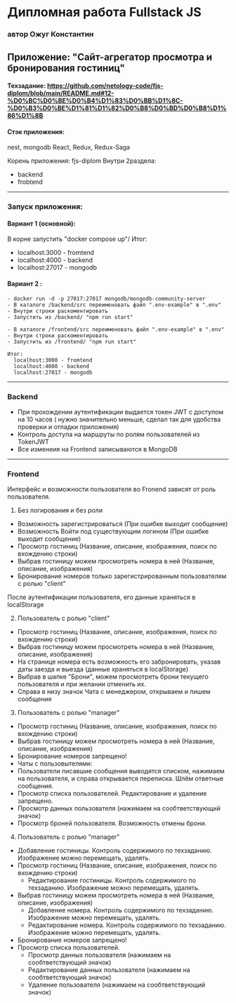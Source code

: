 # Дипломная работа Fullstack JS
### автор Ожуг Константин

## Приложение: "Cайт-агрегатор просмотра и бронирования гостиниц"

#### Техзадание: https://github.com/netology-code/fjs-diplom/blob/main/README.md#12-%D0%BC%D0%BE%D0%B4%D1%83%D0%BB%D1%8C-%D0%B3%D0%BE%D1%81%D1%82%D0%B8%D0%BD%D0%B8%D1%86%D1%8B

#### Стэк приложения:
  
  nest, mongodb
  React, Redux, Redux-Saga

  Корень приложения: fjs-diplom
  Внутри  2раздела:
  - backend
  - frobtend

-----

### Запуск приложения:
  
  #### Вариант 1 (основной):
  
  В корне запустить "docker compose up"/
  Итог:
  - localhost:3000 - fromtend
  - localhost:4000 - backend
  - localhost:27017 - mongodb

  #### Вариант 2 : 
    - docker run -d -p 27017:27017 mongodb/mongodb-community-server
    - В каталоге /backend/src переименовать файл ".env-example" в ".env"
    - Внутри строки раскоментировать
    - Запустить из /backend/ "npm run start"
    
    - В каталоге /frontend/src переименовать файл ".env-example" в ".env"
    - Внутри строки раскоментировать
    - Запустить из /frontend/ "npm run start" 
    
    Итог:
      localhost:3000 - fromtend
      localhost:4000 - backend
      localhost:27017 - mongodb

-----

### Backend
- При прохождении аутентификации выдается токен JWT с доступом на 10 часов ( нужно значительно меньше, сделал так для удобства проверки и отладки приложения)
- Контроль доступа на маршруты по ролям пользователей из TokenJWT
- Все изменеия на Frontend записываются в MongoDB

-----

### Frontend
Интерфейс и возможности пользователя во Fronend зависят от роль пользователя.

1. Без логирования и без роли
  - Возможность зарегистрироваться (При ошибке выходит сообщение)
  - Возможность Войти под существующим логином  (При ошибке выходит сообщение)
  - Просмотр гостиниц (Название, описание, изображения, поиск по вхождению строки)
  - Выбрав гостиницу можем просмотреть номера в ней  (Название, описание, изображения)
  - Бронирование номеров только зарегистрированным пользователям с ролью "client"

После аутентификации пользователя, его данные храняться в localStorage

2. Пользователь с ролью "client"
  - Просмотр гостиниц (Название, описание, изображения, поиск по вхождению строки)
  - Выбрав гостиницу можем просмотреть номера в ней (Название, описание, изображения)
  - На странице номера есть возможность его забронировать, указав даты заезда и выезда (данные храняться в localStorage) 
  - Выбрав в шапке "Брони", можем просмотреть брони текущего пользователя и при желании отменить их.
  - Справа в низу значок Чата с менеджером, открываем и пишем сообщения

3. Пользователь с ролью "manager"
  - Просмотр гостиниц (Название, описание, изображения, поиск по вхождению строки)
  - Выбрав гостиницу можем просмотреть номера в ней  (Название, описание, изображения)
  - Бронирование номеров запрещено!
  - Чаты с пользовытелями:
  - Пользователи писавшие сообщения выводятся списком, нажимаем на пользователя, и справа открывается переписка. Шлём ответные сообщения.
  - Просмотр списка пользователей. Редактирование и удаление запрещено.
  - Просмотр данных пользователя (нажимаем на сообтветствующий значок)
  - Просмотр броней пользователя. Возможность отмены брони.

4. Пользователь с ролью "manager"
  - Добавление гостиницы. Контроль содержимого по техзаданию. Изображение можно перемещать, удалять.
  - Просмотр гостиниц (Название, описание, изображения, поиск по вхождению строки)
    - Редактирование гостиницы. Контроль содержимого по техзаданию. Изображение можно перемещать, удалять.
  - Выбрав гостиницу можем просмотреть номера в ней  (Название, описание, изображения)
    - Добавление номера. Контроль содержимого по техзаданию. Изображение можно перемещать, удалять.
    - Редактирование номера. Контроль содержимого по техзаданию. Изображение можно перемещать, удалять.
  - Бронирование номеров запрещено!
  - Просмотр списка пользователей.
    - Просмотр данных пользователя (нажимаем на сообтветствующий значок)
    - Редактирование данных пользователя (нажимаем на сообтветствующий значок)
    - Удаление пользователя (нажимаем на сообтветствующий значок)

      



